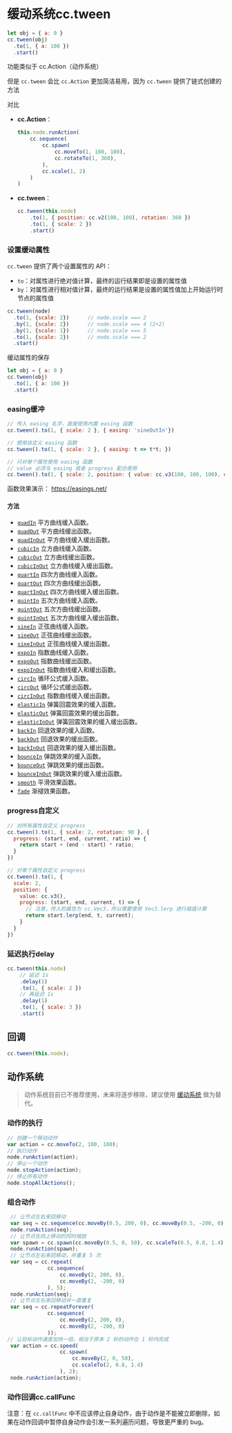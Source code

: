 # 缓动系统cc.tween

```js
let obj = { a: 0 }
cc.tween(obj)
  .to(1, { a: 100 })
  .start()
```

功能类似于 cc.Action（动作系统）

但是 `cc.tween` 会比 `cc.Action` 更加简洁易用，因为 `cc.tween` 提供了链式创建的方法

对比

- **cc.Action**：

	```js
	this.node.runAction(
	    cc.sequence(
	        cc.spawn(
	            cc.moveTo(1, 100, 100),
	            cc.rotateTo(1, 360),
	        ),
	        cc.scale(1, 2)
	    )
	)
	```

- **cc.tween**：

	```js
	cc.tween(this.node)
	    .to(1, { position: cc.v2(100, 100), rotation: 360 })
	    .to(1, { scale: 2 })
	    .start()
	```

### 设置缓动属性

`cc.tween` 提供了两个设置属性的 API：

- `to`：对属性进行绝对值计算，最终的运行结果即是设置的属性值
- `by`：对属性进行相对值计算，最终的运行结果是设置的属性值加上开始运行时节点的属性值

```js
cc.tween(node)
  .to(1, {scale: 2})      // node.scale === 2
  .by(1, {scale: 2})      // node.scale === 4 (2+2)
  .by(1, {scale: 1})      // node.scale === 5
  .to(1, {scale: 2})      // node.scale === 2
  .start()
```

缓动属性的保存

```js
let obj = { a: 0 }
cc.tween(obj)
  .to(1, { a: 100 })
  .start()
```

### easing缓冲

```js
// 传入 easing 名字，直接使用内置 easing 函数
cc.tween().to(1, { scale: 2 }, { easing: 'sineOutIn'})

// 使用自定义 easing 函数
cc.tween().to(1, { scale: 2 }, { easing: t => t*t; })

// 只对单个属性使用 easing 函数
// value 必须与 easing 或者 progress 配合使用
cc.tween().to(1, { scale: 2, position: { value: cc.v3(100, 100, 100), easing: 'sineOutIn' } })
```

函数效果演示： https://easings.net/

#### 方法

- [`quadIn`](https://docs.cocos.com/creator/api/zh/classes/Easing.html#quadin) 平方曲线缓入函数。
- [`quadOut`](https://docs.cocos.com/creator/api/zh/classes/Easing.html#quadout) 平方曲线缓出函数。
- [`quadInOut`](https://docs.cocos.com/creator/api/zh/classes/Easing.html#quadinout) 平方曲线缓入缓出函数。
- [`cubicIn`](https://docs.cocos.com/creator/api/zh/classes/Easing.html#cubicin) 立方曲线缓入函数。
- [`cubicOut`](https://docs.cocos.com/creator/api/zh/classes/Easing.html#cubicout) 立方曲线缓出函数。
- [`cubicInOut`](https://docs.cocos.com/creator/api/zh/classes/Easing.html#cubicinout) 立方曲线缓入缓出函数。
- [`quartIn`](https://docs.cocos.com/creator/api/zh/classes/Easing.html#quartin) 四次方曲线缓入函数。
- [`quartOut`](https://docs.cocos.com/creator/api/zh/classes/Easing.html#quartout) 四次方曲线缓出函数。
- [`quartInOut`](https://docs.cocos.com/creator/api/zh/classes/Easing.html#quartinout) 四次方曲线缓入缓出函数。
- [`quintIn`](https://docs.cocos.com/creator/api/zh/classes/Easing.html#quintin) 五次方曲线缓入函数。
- [`quintOut`](https://docs.cocos.com/creator/api/zh/classes/Easing.html#quintout) 五次方曲线缓出函数。
- [`quintInOut`](https://docs.cocos.com/creator/api/zh/classes/Easing.html#quintinout) 五次方曲线缓入缓出函数。
- [`sineIn`](https://docs.cocos.com/creator/api/zh/classes/Easing.html#sinein) 正弦曲线缓入函数。
- [`sineOut`](https://docs.cocos.com/creator/api/zh/classes/Easing.html#sineout) 正弦曲线缓出函数。
- [`sineInOut`](https://docs.cocos.com/creator/api/zh/classes/Easing.html#sineinout) 正弦曲线缓入缓出函数。
- [`expoIn`](https://docs.cocos.com/creator/api/zh/classes/Easing.html#expoin) 指数曲线缓入函数。
- [`expoOut`](https://docs.cocos.com/creator/api/zh/classes/Easing.html#expoout) 指数曲线缓出函数。
- [`expoInOut`](https://docs.cocos.com/creator/api/zh/classes/Easing.html#expoinout) 指数曲线缓入和缓出函数。
- [`circIn`](https://docs.cocos.com/creator/api/zh/classes/Easing.html#circin) 循环公式缓入函数。
- [`circOut`](https://docs.cocos.com/creator/api/zh/classes/Easing.html#circout) 循环公式缓出函数。
- [`circInOut`](https://docs.cocos.com/creator/api/zh/classes/Easing.html#circinout) 指数曲线缓入缓出函数。
- [`elasticIn`](https://docs.cocos.com/creator/api/zh/classes/Easing.html#elasticin) 弹簧回震效果的缓入函数。
- [`elasticOut`](https://docs.cocos.com/creator/api/zh/classes/Easing.html#elasticout) 弹簧回震效果的缓出函数。
- [`elasticInOut`](https://docs.cocos.com/creator/api/zh/classes/Easing.html#elasticinout) 弹簧回震效果的缓入缓出函数。
- [`backIn`](https://docs.cocos.com/creator/api/zh/classes/Easing.html#backin) 回退效果的缓入函数。
- [`backOut`](https://docs.cocos.com/creator/api/zh/classes/Easing.html#backout) 回退效果的缓出函数。
- [`backInOut`](https://docs.cocos.com/creator/api/zh/classes/Easing.html#backinout) 回退效果的缓入缓出函数。
- [`bounceIn`](https://docs.cocos.com/creator/api/zh/classes/Easing.html#bouncein) 弹跳效果的缓入函数。
- [`bounceOut`](https://docs.cocos.com/creator/api/zh/classes/Easing.html#bounceout) 弹跳效果的缓出函数。
- [`bounceInOut`](https://docs.cocos.com/creator/api/zh/classes/Easing.html#bounceinout) 弹跳效果的缓入缓出函数。
- [`smooth`](https://docs.cocos.com/creator/api/zh/classes/Easing.html#smooth) 平滑效果函数。
- [`fade`](https://docs.cocos.com/creator/api/zh/classes/Easing.html#fade) 渐褪效果函数。

### progress自定义

```js
// 对所有属性自定义 progress
cc.tween().to(1, { scale: 2, rotation: 90 }, {
  progress: (start, end, current, ratio) => {
    return start + (end - start) * ratio;
  }
})

// 对单个属性自定义 progress
cc.tween().to(1, {
  scale: 2,
  position: {
    value: cc.v3(),
    progress: (start, end, current, t) => {
      // 注意，传入的属性为 cc.Vec3，所以需要使用 Vec3.lerp 进行插值计算
      return start.lerp(end, t, current);
    }
  }
})
```

### 延迟执行delay

```js
cc.tween(this.node)
    // 延迟 1s
    .delay(1)
    .to(1, { scale: 2 })
    // 再延迟 1s
    .delay(1)
    .to(1, { scale: 3 })
    .start()
```

## 回调

```ts
cc.tween(this.node);
```





## 动作系统

> 动作系统目前已不推荐使用，未来将逐步移除，建议使用 [缓动系统](https://docs.cocos.com/creator/manual/zh/scripting/tween.html) 做为替代。

### 动作的执行

```js
// 创建一个移动动作
var action = cc.moveTo(2, 100, 100);
// 执行动作
node.runAction(action);
// 停止一个动作
node.stopAction(action);
// 停止所有动作
node.stopAllActions();
```

### 组合动作

```js
 // 让节点左右来回移动
 var seq = cc.sequence(cc.moveBy(0.5, 200, 0), cc.moveBy(0.5, -200, 0));
 node.runAction(seq);
 // 让节点在向上移动的同时缩放
 var spawn = cc.spawn(cc.moveBy(0.5, 0, 50), cc.scaleTo(0.5, 0.8, 1.4));
 node.runAction(spawn);
 // 让节点左右来回移动，并重复 5 次
 var seq = cc.repeat(
             cc.sequence(
                 cc.moveBy(2, 200, 0),
                 cc.moveBy(2, -200, 0)
             ), 5);
 node.runAction(seq);
 // 让节点左右来回移动并一直重复
 var seq = cc.repeatForever(
             cc.sequence(
                 cc.moveBy(2, 200, 0),
                 cc.moveBy(2, -200, 0)
             ));
// 让目标动作速度加快一倍，相当于原本 2 秒的动作在 1 秒内完成
 var action = cc.speed(
                 cc.spawn(
                     cc.moveBy(2, 0, 50),
                     cc.scaleTo(2, 0.8, 1.4)
                 ), 2);
 node.runAction(action);
```

### 动作回调cc.callFunc

注意：在 `cc.callFunc` 中不应该停止自身动作，由于动作是不能被立即删除，如果在动作回调中暂停自身动作会引发一系列遍历问题，导致更严重的 bug。

